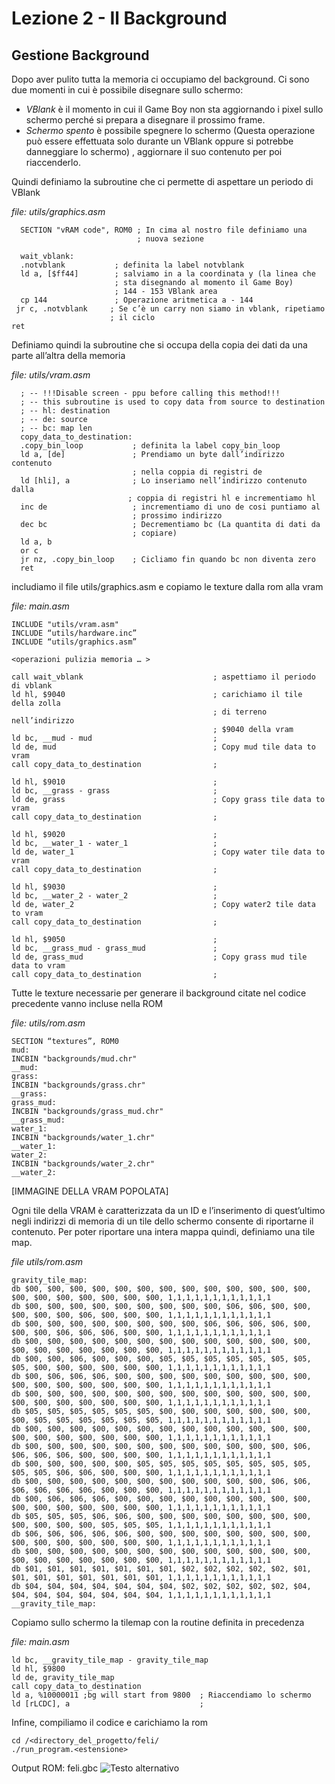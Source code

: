 # Lezione 2 - Il Background

## Gestione Background
Dopo aver pulito tutta la memoria ci occupiamo del background. Ci sono due momenti in cui è possibile disegnare sullo schermo:
* *VBlank* è il momento in cui il Game Boy non sta aggiornando i pixel sullo schermo perché si prepara a disegnare il prossimo frame.
* *Schermo spento* è possibile spegnere lo schermo (Questa operazione può essere effettuata solo durante un VBlank oppure si potrebbe danneggiare lo schermo) , aggiornare il suo contenuto per poi riaccenderlo.

Quindi definiamo la subroutine che ci permette di aspettare un periodo di VBlank

*file: utils/graphics.asm*
```
  SECTION "vRAM code", ROM0 ; In cima al nostro file definiamo una 
                            ; nuova sezione
  
  wait_vblank:         
  .notvblank           ; definita la label notvblank
  ld a, [$ff44]        ; salviamo in a la coordinata y (la linea che 
                       ; sta disegnando al momento il Game Boy)
                       ; 144 - 153 VBlank area
  cp 144               ; Operazione aritmetica a - 144
 jr c, .notvblank     ; Se c’è un carry non siamo in vblank, ripetiamo 
                      ; il ciclo
ret
```

Definiamo quindi la subroutine che si occupa della copia dei dati da una parte all’altra della memoria


*file: utils/vram.asm*

```
  ; -- !!!Disable screen - ppu before calling this method!!!
  ; -- this subroutine is used to copy data from source to destination
  ; -- hl: destination
  ; -- de: source
  ; -- bc: map len
  copy_data_to_destination:
  .copy_bin_loop           ; definita la label copy_bin_loop
  ld a, [de]               ; Prendiamo un byte dall’indirizzo contenuto 
                           ; nella coppia di registri de
  ld [hli], a              ; Lo inseriamo nell’indirizzo contenuto dalla 
                          ; coppia di registri hl e incrementiamo hl
  inc de                   ; incrementiamo di uno de cosi puntiamo al 
                           ; prossimo indirizzo
  dec bc                   ; Decrementiamo bc (La quantita di dati da 
                           ; copiare)
  ld a, b
  or c
  jr nz, .copy_bin_loop    ; Cicliamo fin quando bc non diventa zero
  ret
```

includiamo il file utils/graphics.asm e copiamo le texture dalla rom alla vram

*file: main.asm*
```
INCLUDE "utils/vram.asm"
INCLUDE “utils/hardware.inc”
INCLUDE “utils/graphics.asm”

<operazioni pulizia memoria … >

call wait_vblank                             ; aspettiamo il periodo di vblank 
ld hl, $9040                                 ; carichiamo il tile della zolla 
                                             ; di terreno nell’indirizzo 
                                             ; $9040 della vram
ld bc, __mud - mud                           ; 
ld de, mud                                   ; Copy mud tile data to vram
call copy_data_to_destination                ; 

ld hl, $9010                                 ;
ld bc, __grass - grass                       ;
ld de, grass                                 ; Copy grass tile data to vram
call copy_data_to_destination                ; 

ld hl, $9020                                 ; 
ld bc, __water_1 - water_1                   ;
ld de, water_1                               ; Copy water tile data to vram
call copy_data_to_destination                ;

ld hl, $9030                                 ;
ld bc, __water_2 - water_2                   ;
ld de, water_2                               ; Copy water2 tile data to vram
call copy_data_to_destination                ;        

ld hl, $9050                                 ;
ld bc, __grass_mud - grass_mud               ;
ld de, grass_mud                             ; Copy grass mud tile data to vram
call copy_data_to_destination                ;
```

Tutte le texture necessarie per generare il background citate nel codice precedente vanno incluse nella ROM

*file: utils/rom.asm*
```
SECTION “textures”, ROM0
mud:
INCBIN "backgrounds/mud.chr"
__mud:
grass:
INCBIN "backgrounds/grass.chr"
__grass:
grass_mud:
INCBIN "backgrounds/grass_mud.chr"
__grass_mud:
water_1:
INCBIN "backgrounds/water_1.chr"
__water_1:
water_2:
INCBIN "backgrounds/water_2.chr"
__water_2: 
```

[IMMAGINE DELLA VRAM POPOLATA]


Ogni tile della VRAM è caratterizzata da un ID e l’inserimento di quest’ultimo negli indirizzi di memoria di un tile dello schermo consente di riportarne il contenuto. Per poter riportare una intera mappa quindi, definiamo una tile map.

*file utils/rom.asm*
```
gravity_tile_map:
db $00, $00, $00, $00, $00, $00, $00, $00, $00, $00, $00, $00, $00, $00, $00, $00, $00, $00, $00, $00, 1,1,1,1,1,1,1,1,1,1,1,1
db $00, $00, $00, $00, $00, $00, $00, $00, $00, $06, $06, $00, $00, $00, $00, $00, $06, $00, $00, $00, 1,1,1,1,1,1,1,1,1,1,1,1
db $00, $00, $00, $00, $00, $00, $00, $00, $06, $06, $06, $06, $00, $00, $00, $06, $06, $06, $00, $00, 1,1,1,1,1,1,1,1,1,1,1,1
db $00, $00, $00, $00, $00, $00, $00, $00, $00, $00, $00, $00, $00, $00, $00, $00, $00, $00, $00, $00, 1,1,1,1,1,1,1,1,1,1,1,1
db $00, $00, $06, $00, $00, $00, $05, $05, $05, $05, $05, $05, $05, $05, $00, $00, $00, $00, $00, $00, 1,1,1,1,1,1,1,1,1,1,1,1
db $00, $06, $06, $06, $00, $00, $00, $00, $00, $00, $00, $00, $00, $00, $00, $00, $00, $00, $00, $00, 1,1,1,1,1,1,1,1,1,1,1,1
db $00, $00, $00, $00, $00, $00, $00, $00, $00, $00, $00, $00, $00, $00, $00, $00, $00, $00, $00, $00, 1,1,1,1,1,1,1,1,1,1,1,1
db $05, $05, $05, $05, $05, $05, $00, $00, $00, $00, $00, $00, $00, $00, $05, $05, $05, $05, $05, $05, 1,1,1,1,1,1,1,1,1,1,1,1
db $00, $00, $00, $00, $00, $00, $00, $00, $00, $00, $00, $00, $00, $00, $00, $00, $00, $00, $00, $00, 1,1,1,1,1,1,1,1,1,1,1,1
db $00, $00, $00, $00, $00, $00, $00, $00, $00, $00, $00, $00, $06, $06, $06, $06, $00, $00, $00, $00, 1,1,1,1,1,1,1,1,1,1,1,1
db $00, $00, $00, $00, $00, $05, $05, $05, $05, $05, $05, $05, $05, $05, $05, $06, $06, $00, $00, $00, 1,1,1,1,1,1,1,1,1,1,1,1
db $00, $00, $00, $00, $00, $00, $00, $00, $00, $00, $00, $06, $06, $06, $06, $06, $06, $00, $00, $00, 1,1,1,1,1,1,1,1,1,1,1,1
db $00, $06, $06, $06, $00, $00, $00, $00, $00, $00, $00, $00, $00, $00, $00, $00, $00, $00, $00, $00, 1,1,1,1,1,1,1,1,1,1,1,1
db $05, $05, $05, $06, $06, $00, $00, $00, $00, $00, $00, $00, $00, $00, $00, $00, $00, $05, $05, $05, 1,1,1,1,1,1,1,1,1,1,1,1
db $06, $06, $06, $06, $06, $00, $00, $00, $00, $00, $00, $00, $00, $00, $00, $00, $00, $00, $00, $00, 1,1,1,1,1,1,1,1,1,1,1,1
db $00, $00, $00, $00, $00, $00, $00, $00, $00, $00, $00, $00, $00, $00, $00, $00, $00, $00, $00, $00, 1,1,1,1,1,1,1,1,1,1,1,1
db $01, $01, $01, $01, $01, $01, $01, $02, $02, $02, $02, $02, $01, $01, $01, $01, $01, $01, $01, $01, 1,1,1,1,1,1,1,1,1,1,1,1
db $04, $04, $04, $04, $04, $04, $04, $02, $02, $02, $02, $02, $04, $04, $04, $04, $04, $04, $04, $04, 1,1,1,1,1,1,1,1,1,1,1,1
__gravity_tile_map:

```

Copiamo sullo schermo la tilemap con la routine definita in precedenza

*file: main.asm*
```
ld bc, __gravity_tile_map - gravity_tile_map
ld hl, $9800
ld de, gravity_tile_map
call copy_data_to_destination
ld a, %10000011 ;bg will start from 9800  ; Riaccendiamo lo schermo 
ld [rLCDC], a                             ;

```

Infine, compiliamo il codice e carichiamo la rom

```
cd /<directory_del_progetto/feli/
./run_program.<estensione>
```

Output ROM: feli.gbc
![Testo alternativo](output_lezione_2.png "Output lezione 2")

